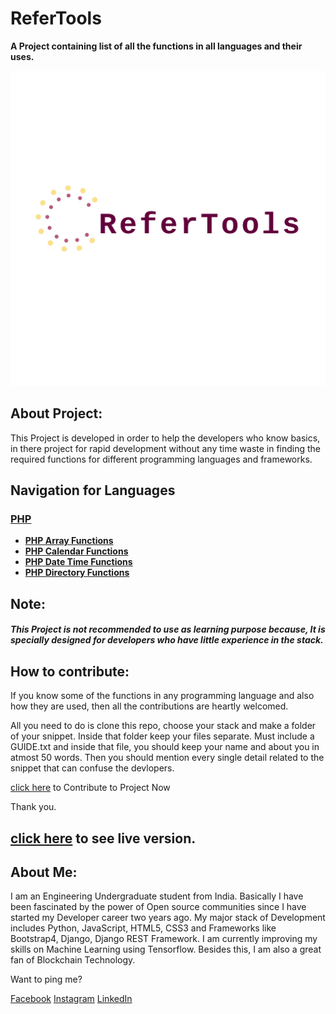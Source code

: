# ReferTools
**A Project containing list of all the functions in all languages and their uses.**


![alt text](assets/logo.png)


## About Project:
This Project is developed in order to help the developers who know basics, in there project for rapid development without any time waste in finding the required functions for different programming languages and frameworks.


## Navigation for Languages

### [PHP](https://github.com/neo-0224/ReferTools/tree/master/src/languages/php/)

- **[PHP Array Functions](https://github.com/neo-0224/ReferTools/tree/master/src/languages/php/php7%20array%20functions)**
- **[PHP Calendar Functions](https://github.com/neo-0224/ReferTools/tree/master/src/languages/php/php7%20calendar%20functions%20and%20constants)**
- **[PHP Date Time Functions](https://github.com/neo-0224/ReferTools/tree/master/src/languages/php/php7%20date%20time%20functions%20and%20constants)**
- **[PHP Directory Functions](https://github.com/neo-0224/ReferTools/tree/master/src/languages/php/php7%20directory%20functions)**


## Note: 
##### This Project is not recommended to use as learning purpose because, It is specially designed for developers who have little experience in the stack.

## How to contribute:
If you know some of the functions in any programming language and also how they are used, then all the contributions are heartly welcomed.

All you need to do is clone this repo, choose your stack and make a folder of your snippet. Inside that folder keep your files separate. Must include a GUIDE.txt and inside that file, you should keep your name and about you in atmost 50 words. Then you should mention every single detail related to the snippet that can confuse the devlopers.

[click here](https://github.com/neo-0224/ReferTools/) to Contribute to Project Now

Thank you.

## [click here](https://neo-0224.github.io/ReferTools/) to see live version.


## About Me:

I am an Engineering Undergraduate student from India. Basically I have been fascinated by the power of Open source communities since I have started my Developer career two years ago. My major stack of Development includes Python, JavaScript, HTML5, CSS3 and Frameworks like Bootstrap4, Django, Django REST Framework. I am currently improving my skills on Machine Learning using Tensorflow. Besides this, I am also a great fan of Blockchain Technology. 

Want to ping me?

[Facebook](https://www.facebook.com/profile.php?id=100009926198901)
[Instagram](https://www.instagram.com/m0nuu.tyagi_g)
[LinkedIn](https://www.linkedin.com/in/iammanojtyagi/)
